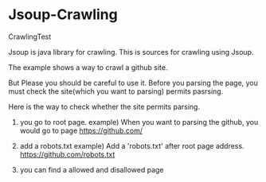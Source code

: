 # Jsoup-Crawling
CrawlingTest

Jsoup is java library for crawling.
This is sources for crawling using Jsoup.

The example shows a way to crawl a github site.

But Please you should be careful to use it.
Before you parsing the page, you must check the site(which you want to parsing) permits pasrsing.


Here is the way to check whether the site permits parsing.

1. you go to root page.
example) When you want to parsing the github, you would go to page
https://github.com/
 
2. add a robots.txt
example) Add a 'robots.txt' after root page address.
https://github.com/robots.txt
 
3. you can find a allowed and disallowed page

